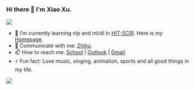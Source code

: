 ### Hi there 👋 I'm Xiao Xu.
![](https://komarev.com/ghpvc/?username=LooperXX)
- 🌱 I’m currently learning nlp and ml/dl in [HIT-SCIR](http://ir.hit.edu.cn). Here is my [Homepage](http://ir.hit.edu.cn/~xxu/).
- 💬 Communicate with me: [Zhihu](https://www.zhihu.com/people/xuxiao-looper).
- 📫 How to reach me: [School](mailto:xxu@ir.hit.edu.cn) | [Outlook](mailto:looperxx@outlook.com) | [Gmail](mailto:looperxx27@gmail.com).
- ⚡ Fun fact: Love music, singing, animation, sports and all good things in my life.

<a href="https://looperxx.github.io/">
  <img align="left" src="https://github-readme-stats.vercel.app/api?username=looperxx&count_private=true&show_icons=true" />
</a>  

<!--
<a href="https://looperxx.github.io/">
    <img align="left" src="https://github-readme-stats.vercel.app/api/top-langs/?username=looperxx&hide=HTML,PostScript,JavaScript,Java,CSS&layout=compact" />
</a>
<a href="https://looperxx.github.io/">
  <img align="left" src="https://github-readme-stats.vercel.app/api/pin/?username=looperxx&repo=DF-Net" />
</a>  
-->



<!--
- 🔭 I’m currently working on ...
- 🌱 I’m currently learning ...
- 👯 I’m looking to collaborate on ...
- 🤔 I’m looking for help with ...
- 💬 Ask me about ...
- 📫 How to reach me: ...
- 😄 Pronouns: ...
- ⚡ Fun fact: ...
-->
